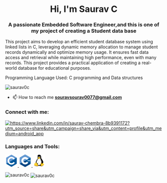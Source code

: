 <h1 align="center">Hi, I'm Saurav C</h1>
<h3 align="center">A passionate Embedded Software Engineer,and this is one of my project of creating a Student data base</h3>

This project aims to develop an efficient student database system using linked lists in C, leveraging dynamic memory allocation to manage student records dynamically and optimize memory usage. It ensures fast data access and retrieval while maintaining high performance, even with many records. This project provides a practical application of creating a real-world database for educational purposes.

Programming Language Used: C programming and Data structures 

<p align="left"> <img src="https://komarev.com/ghpvc/?username=saurav0c&label=Profile%20views&color=0e75b6&style=flat" alt="saurav0c" /> </p>

- 📫 How to reach me **souravsourav0077@gmail.com**

<h3 align="left">Connect with me:</h3>
<p align="left">
<a href="https://linkedin.com/in/https://www.linkedin.com/in/saurav-chembra-8b9391172?utm_source=share&utm_campaign=share_via&utm_content=profile&utm_medium=android_app" target="blank"><img align="center" src="https://raw.githubusercontent.com/rahuldkjain/github-profile-readme-generator/master/src/images/icons/Social/linked-in-alt.svg" alt="https://www.linkedin.com/in/saurav-chembra-8b9391172?utm_source=share&utm_campaign=share_via&utm_content=profile&utm_medium=android_app" height="30" width="40" /></a>
</p>

<h3 align="left">Languages and Tools:</h3>
<p align="left"> <a href="https://www.cprogramming.com/" target="_blank" rel="noreferrer"> <img src="https://raw.githubusercontent.com/devicons/devicon/master/icons/c/c-original.svg" alt="c" width="40" height="40"/> </a> <a href="https://www.w3schools.com/cpp/" target="_blank" rel="noreferrer"> <img src="https://raw.githubusercontent.com/devicons/devicon/master/icons/cplusplus/cplusplus-original.svg" alt="cplusplus" width="40" height="40"/> </a> <a href="https://www.linux.org/" target="_blank" rel="noreferrer"> <img src="https://raw.githubusercontent.com/devicons/devicon/master/icons/linux/linux-original.svg" alt="linux" width="40" height="40"/> </a> </p>

<p><img align="left" src="https://github-readme-stats.vercel.app/api/top-langs?username=saurav0c&show_icons=true&locale=en&layout=compact" alt="saurav0c" /></p>

<p>&nbsp;<img align="center" src="https://github-readme-stats.vercel.app/api?username=saurav0c&show_icons=true&locale=en" alt="saurav0c" /></p>
  
